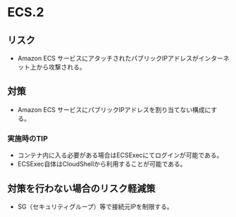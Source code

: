 # ECS.2

## リスク

- Amazon ECS サービスにアタッチされたパブリックIPアドレスがインターネット上から攻撃される。

## 対策

- Amazon ECS サービスにパブリックIPアドレスを割り当てない構成にする。

### 実施時のTIP

- コンテナ内に入る必要がある場合はECSExecにてログインが可能である。
- ECSExec自体はCloudShellから利用することが可能である。

## 対策を行わない場合のリスク軽減策

- SG（セキュリティグループ）等で接続元IPを制限する。
